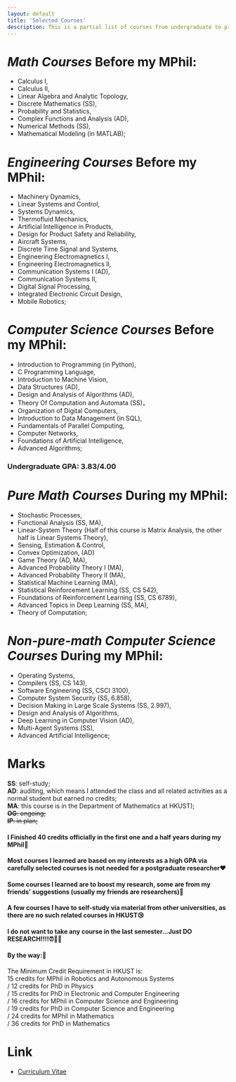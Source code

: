 ```yaml
---
layout: default
title: 'Selected Courses'
description: This is a partial list of courses from undergraduate to present.
---
```


# *Math Courses* Before my MPhil:  
- Calculus I,  
- Calculus II,  
- Linear Algebra and Analytic Topology,  
- Discrete Mathematics (SS),  
- Probability and Statistics,  
- Complex Functions and Analysis (AD),  
- Numerical Methods (SS),  
- Mathematical Modeling (in MATLAB);

# *Engineering Courses* Before my MPhil:  
- Machinery Dynamics,  
- Linear Systems and Control,  
- Systems Dynamics,  
- Thermofluid Mechanics,  
- Artificial Intelligence in Products,  
- Design for Product Safety and Reliability,  
- Aircraft Systems,  
- Discrete Time Signal and Systems,  
- Engineering Electromagnetics I,  
- Engineering Electromagnetics II,  
- Communication Systems I (AD),  
- Communication Systems II,  
- Digital Signal Processing,  
- Integrated Electronic Circuit Design,  
- Mobile Robotics;

# *Computer Science Courses* Before my MPhil:  
- Introduction to Programming (in Python),    
- C Programming Language,  
- Introduction to Machine Vision,  
- Data Structures (AD),  
- Design and Analysis of Algorithms (AD),  
- Theory Of Computation and Automata (SS)，  
- Organization of Digital Computers,  
- Introduction to Data Management (in SQL),  
- Fundamentals of Parallel Computing,  
- Computer Networks,  
- Foundations of Artificial Intelligence,  
- Advanced Algorithms;

### Undergraduate GPA: 3.83/4.00  

# *Pure Math Courses* During my MPhil:  
- Stochastic Processes,  
- Functional Analysis (SS, MA),  
- Linear-System Theory (Half of this course is Matrix Analysis, the other half is Linear Systems Theory),  
- Sensing, Estimation & Control,  
- Convex Optimization, (AD)  
- Game Theory (AD, MA),  
- Advanced Probability Theory I (MA),  
- Advanced Probability Theory II (MA),  
- Statistical Machine Learning (MA),  
- Statistical Reinforcement Learning (SS, CS 542),  
- Foundations of Reinforcement Learning (SS, CS 6789),  
- Advanced Topics in Deep Learning (SS, MA),  
- Theory of Computation;

# *Non-pure-math Computer Science Courses* During my MPhil:   
- Operating Systems,  
- Compilers (SS, CS 143),  
- Software Engineering (SS, CSCI 3100),  
- Computer System Security (SS, 6.858),  
- Decision Making in Large Scale Systems (SS, 2.997),  
- Design and Analysis of Algorithms,  
- Deep Learning in Computer Vision (AD),  
- Multi-Agent Systems (SS),  
- Advanced Artificial Intelligence;

# Marks  
__SS__: self-study;  
__AD__: auditing, which means I attended the class and all related activities as a normal student but earned no credits;  
__MA__: this course is in the Department of Mathematics at HKUST);  
~~__OG__: ongoing;~~  
~~__IP__: in plan;~~


#### I Finished 40 credits officially in the first one and a half years during my MPhil🖖  
#### Most courses I learned are based on my interests as a high GPA via carefully selected courses is not needed for a postgraduate researcher❤️  
#### Some courses I learned are to boost my research, some are from my friends' suggestions (usually my friends are researchers)🤞  
#### A few courses I have to self-study via material from other universities, as there are no such related courses in HKUST😢  
#### I do not want to take any course in the last semester...Just DO RESEARCH!!!!⏰🏃‍♂️  
#### By the way:🙂
The Minimum Credit Requirement in HKUST is:   
15 credits for MPhil in Robotics and Autonomous Systems  
/ 12 credits for PhD in Physics  
/ 15 credits for PhD in Electronic and Computer Engineering  
/ 16 credits for MPhil in Computer Science and Engineering  
/ 19 credits for PhD in Computer Science and Engineering  
/ 24 credits for MPhil in Mathematics  
/ 36 credits for PhD in Mathematics

# Link
- [Curriculum Vitae](https://github.com/klyw1998/LiangyaweiKuang/blob/gh-pages/cv.pdf)
